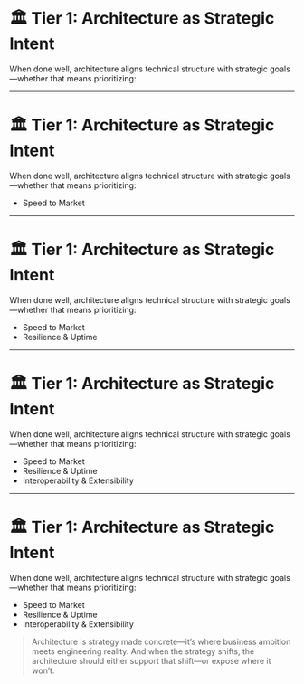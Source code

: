 # 🏛 Tier 1: Architecture as Strategic Intent

When done well, architecture aligns technical structure with strategic goals—whether that means prioritizing:

<!-- 
Architecture is not just a technical structure—it is a business decision-making tool. 
Architecture encodes trade-offs that directly affect time-to-market, adaptability, and resilience. 

Ask participants to consider whether the choices in their own systems reflect intentional business strategy or accidental legacy.
-->

--- 

# 🏛 Tier 1: Architecture as Strategic Intent

When done well, architecture aligns technical structure with strategic goals—whether that means prioritizing:

- Speed to Market

<!--
Architecture enables faster iteration cycles by reducing bottlenecks and simplifying deployment paths.
-->


--- 

# 🏛 Tier 1: Architecture as Strategic Intent

When done well, architecture aligns technical structure with strategic goals—whether that means prioritizing:

- Speed to Market
- Resilience & Uptime

<!--
Durable architectures design for failure, with isolation, recovery paths, and graceful degradation built in.
-->

--- 

# 🏛 Tier 1: Architecture as Strategic Intent

When done well, architecture aligns technical structure with strategic goals—whether that means prioritizing:

- Speed to Market
- Resilience & Uptime
- Interoperability & Extensibility
<!--
Architecture should anticipate integration points and support plug-in behaviors, not just current capabilities.
-->

--- 

# 🏛 Tier 1: Architecture as Strategic Intent

When done well, architecture aligns technical structure with strategic goals—whether that means prioritizing:

- Speed to Market
- Resilience & Uptime
- Interoperability & Extensibility

> Architecture is strategy made concrete—it’s where business ambition meets engineering reality.
> And when the strategy shifts, the architecture should either support that shift—or expose where it won’t.

<!--
Architecture is more than technical structure it is a reflection of strategic choices. 

A well-architected system encodes business priorities: whether to favor speed, resilience, extensibility, or interoperability. 

In many cases, architecture must support not just current operations, but future shifts in product direction, regulatory needs, or market expansion. 

Architecture, when intentional, becomes a form of strategic alignment that allows systems to flex without fracturing.
-->